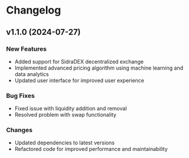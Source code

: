 # Changelog

## v1.1.0 (2024-07-27)

### New Features

* Added support for SidraDEX decentralized exchange
* Implemented advanced pricing algorithm using machine learning and data analytics
* Updated user interface for improved user experience

### Bug Fixes

* Fixed issue with liquidity addition and removal
* Resolved problem with swap functionality

### Changes

* Updated dependencies to latest versions
* Refactored code for improved performance and maintainability
